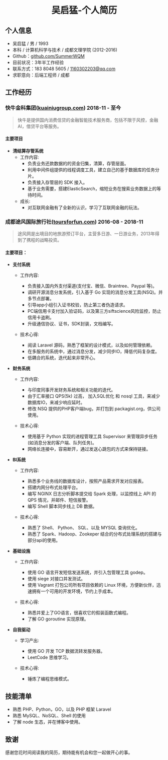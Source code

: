 # <center>吴启猛-个人简历</center>

## 个人信息
- 吴启猛 / 男 / 1993
- 本科 / 计算机科学与技术 / 成都文理学院 (2012-2016)
- Github：[github.com/SummerWQM](https://github.com/SummerWQM)
- 目前状况：3年半工作经验
- 联系方式：183 8048 5605 / 1160302203@qq.com
- 求职意向：后端工程师 / 成都

## 工作经历
### 快牛金科集团([kuainiugroup.com](https://kuainiugroup.com)) 2018-11 - 至今
> 快牛是提供国内消费信贷的金融智能技术服务商，包括不限于风控，金融AI，借贷平台等服务。

#### 主要项目

- **清结算存管系统**
    - 工作内容:
        - 负责业务还款数据的的资金归集，清算，存管层面。
        - 利用中间件组提供的线程调度工具，建立自己的基于数据库的任务分片。
        - 负责接入存管层的 SDK 接入。
        - 基于业务需要，搭建ElasticSearch，缩短业务在搜索业务数据上的等待时间。
    - 成长:
        - 对互联网金融有了全新的认识，学习了互联网金融的玩法。

### 成都途风国际旅行社([toursforfun.com](https://cn.toursforfun.com)) 2016-08 - 2018-11
> 途风网是出境目的地旅游预订平台，主营多日游、一日游业务，2013年得到了携程的战略投资。

#### 主要项目：

- **支付系统**
    - 工作内容:
        - 负责接入国内外支付渠道(支付宝、微信、Braintree、Paypal 等)。
        - 调研开源消息分发系统，引入基于 Go 实现的消息分发工具(NSQ)。并多节点部署。
        - 引导app小组引入证书校验，防止第三者伪造请求。
        - PC端信用卡支付加入验证码，以及第三方siftscience风险监控，防止信用卡盗刷。
        - 升级通信协议、证书，SDK封装，文档编写。

    - 技术心得:
        - 阅读 Laravel 源码，熟悉了框架的设计模式，以及如何管理依赖。
        - 在多服务的系统中，通过消息分发，减少同步IO，降低代码复杂度。
        - 低耦合的系统，迭代起来非常开心。

- **财务系统**
    - 工作内容:
        - 与印度同事开发财务系统和相关功能的迭代。
        - 由于汇率接口 QPS(5k) 过高， 加入SQL优化 和 nosql 工具，来减少数据库IO，来减少响应延时。
        - 修改 NSQ 提供的PHP客户端bug，并打包到 packagist.org，供公司使用。

    - 技术心得:
        - 使用基于 Python 实现的进程管理工具 Supervisor 来管理异步任务(如消息分发的客户端、队列任务)。
        - 网络长连接中，容易断开，通过发送心跳包的方式来保持链接。

- **BI系统**
    - 工作内容:
        - 熟悉多个业务线的数据库设计，按照产品需求开发对应报表。
        - 搭建内网分布式处理平台。
        - 编写 NGINX 日志分析脚本提交给 Spark 处理，以监控线上 API 的 QPS 情况，并邮件、短信报警。
        - 编写 Shell 脚本同步线上 DB 数据。

    - 技术心得:
        - 熟悉了 Shell、 Python、 SQL、以及 MYSQL 查询优化。
        - 熟悉了 Spark、Hadoop、Zookeper 结合的分布式处理系统的搭建与部分api的使用。

- **基础设施**
    - 工作内容:
        - 使用 GO 语言开发短信发送系统，并引入包管理工具 godep。
        - 使用 siege 对接口并发测试。
        - 使用 Vagrant 打包公司所有项目依赖的 Linux 环境，方便新伙伴，迅速拥有一个可用的开发环境，节约上手成本。

    - 技术心得:
        - 熟悉并爱上了GO语言，很喜欢它的假装函数式编程。
        - 了解 GO goroutine 实现原理。
- **自我驱动**
    - 学习产出:
        - 使用 GO 开发 TCP 数据流转发服务器。
        - LeetCode 思维学习。

    - 技术心得:
        - 锤炼了编程思维模式。

## 技能清单

- 熟悉 PHP、Python，GO，以及 PHP 框架 Laravel
- 熟悉 MySQL、NoSQL、Shell 的使用
- 了解 node 生态，并在博客中使用。

## 致谢
感谢您花时间阅读我的简历，期待能有机会和您一起做开心的事。
